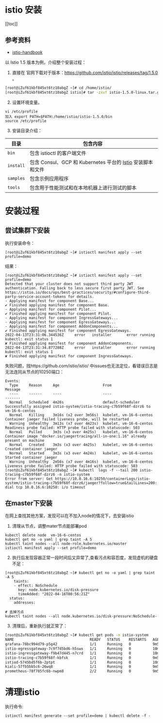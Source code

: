 # istio 安装

[[toc]]

## 参考资料

* [istio-handbook](https://www.servicemesher.com/istio-handbook/practice/setup-istio.html)

以 Istio 1.5 版本为例，介绍整个安装过程：

1. 直接在 官网下载对于版本：https://github.com/istio/istio/releases/tag/1.5.0 。

```bash
[root@iZuf61kbf845xt6tz10abgZ ~]# cd /home/istio/
[root@iZuf61kbf845xt6tz10abgZ istio]# tar -zxvf istio-1.5.0-linux.tar.gz
```

2. 设置环境变量。

```
vi /etc/profile
加入 export PATH=$PATH:/home/istio/istio-1.5.0/bin
source /etc/profile
```

3. 安装目录介绍：

| 目录      | 包含内容                                                     |
| --------- | ------------------------------------------------------------ |
| `bin`     | 包含 istioctl 的客户端文件                                   |
| `install` | 包含 Consul、GCP 和 Kubernetes 平台的 [Istio](https://www.servicemesher.com/istio-handbook/GLOSSARY.html#istio) 安装脚本和文件 |
| `samples` | 包含示例应用程序                                             |
| `tools`   | 包含用于性能测试和在本地机器上进行测试的脚本                 |

# 安装过程

## 尝试集群下安装

执行安装命令：

```
[root@iZuf61kbf845xt6tz10abgZ ~]# istioctl manifest apply --set profile=demo
```

结果：

```
[root@iZuf61kbf845xt6tz10abgZ ~]# istioctl manifest apply --set profile=demo
Detected that your cluster does not support third party JWT authentication. Falling back to less secure first party JWT. See https://istio.io/docs/ops/best-practices/security/#configure-third-party-service-account-tokens for details.
- Applying manifest for component Base...
✔ Finished applying manifest for component Base.
- Applying manifest for component Pilot...
✔ Finished applying manifest for component Pilot.
- Applying manifest for component IngressGateways...
- Applying manifest for component EgressGateways...
- Applying manifest for component AddonComponents...
✔ Finished applying manifest for component EgressGateways.
2022-04-13T23:31:06.344536Z     error   installer       error running kubectl: exit status 1
✘ Finished applying manifest for component AddonComponents.
2022-04-13T23:31:34.877288Z     error   installer       error running kubectl: exit status 1
✘ Finished applying manifest for component IngressGateways.
```

失败问题，找https://github.com/istio/istio/ 中issues也无法定位，看错误日志是无法连同从节点的10250端口：

```
Events:
  Type     Reason     Age                    From                     Message
  ----     ------     ----                   ----                     -------
  Normal   Scheduled  4m26s                  default-scheduler        Successfully assigned istio-system/istio-tracing-c7b59f68f-dzrz6 to vm-16-6-centos
  Normal   Killing    3m16s (x2 over 3m56s)  kubelet, vm-16-6-centos  Container jaeger failed liveness probe, will be restarted
  Warning  Unhealthy  3m13s (x7 over 4m23s)  kubelet, vm-16-6-centos  Readiness probe failed: HTTP probe failed with statuscode: 503
  Normal   Pulled     3m3s (x3 over 4m25s)   kubelet, vm-16-6-centos  Container image "docker.io/jaegertracing/all-in-one:1.16" already present on machine
  Normal   Created    3m3s (x3 over 4m25s)   kubelet, vm-16-6-centos  Created container jaeger
  Normal   Started    3m3s (x3 over 4m24s)   kubelet, vm-16-6-centos  Started container jaeger
  Warning  Unhealthy  2m56s (x7 over 4m16s)  kubelet, vm-16-6-centos  Liveness probe failed: HTTP probe failed with statuscode: 503
[root@iZuf61kbf845xt6tz10abgZ ~]# kubectl  logs -f --tail 200 istio-tracing-c7b59f68f-dzrz6 -n istio-system
Error from server: Get https://10.0.16.6:10250/containerLogs/istio-system/istio-tracing-c7b59f68f-dzrz6/jaeger?follow=true&tailLines=200: dial tcp 10.0.16.6:10250: i/o timeout
```

## 在master下安装

在网上查找其他方案，发现可以在不加入node的情况下，去安装istio

1. 清理从节点，调整mater节点能部署pod

```
kubectl delete node  vm-16-6-centos
kubectl get no -o yaml | grep taint -A 5
kubectl taint nodes --all node-role.kubernetes.io/master
istioctl manifest apply --set profile=demo
```

2. 执行后发现容器正常一段时间后又异常了,查看污点和容忍度，发现虚机的硬盘不足：

```
[root@iZuf61kbf845xt6tz10abgZ ~]# kubectl get no -o yaml | grep taint -A 5
    taints:
    - effect: NoSchedule
      key: node.kubernetes.io/disk-pressure
      timeAdded: "2022-04-16T00:56:21Z"
  status:
    addresses:
    
# 去掉污点
kubectl taint nodes --all node.kubernetes.io/disk-pressure:NoSchedule-
```

3. 清理后，重新执行就正常了：

```bash
[root@iZuf61kbf845xt6tz10abgZ ~]# kubectl get pods -n istio-system
NAME                                   READY   STATUS    RESTARTS   AGE
grafana-78bc994d79-p5g42               1/1     Running   0          9m56s
istio-egressgateway-7c9f7d5bd6-h5swx   1/1     Running   0          10m
istio-ingressgateway-f9b47d445-n7crd   1/1     Running   0          10m
istio-tracing-c7b59f68f-kbfsk          1/1     Running   0          9m56s
istiod-5745bd5f6b-2ptpt                1/1     Running   0          10m
kiali-57fb5bb5c6-26wq8                 1/1     Running   0          9m55s
prometheus-78f785fc6b-nwpm8            2/2     Running   0          9m55s
```

# 清理istio

执行命令:
```
istioctl manifest generate --set profile=demo | kubectl delete -f -
```
